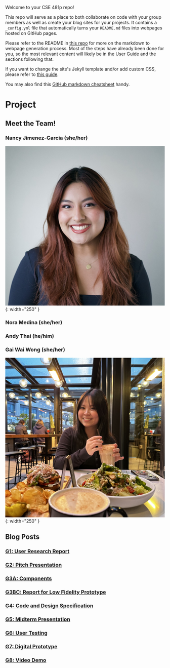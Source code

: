Welcome to your CSE 481p repo!

This repo will serve as a place to both collaborate on code with your group members as well as create your blog sites for your projects. It contains a `_config.yml` file that automatically turns your `README.md` files into webpages hosted on GitHub pages.

Please refer to the README in [this repo](https://github.com/nicolas-van/easy-markdown-to-github-pages) for more on the markdown to webpage generation process. Most of the steps have already been done for you, so the most relevant content will likely be in the User Guide and the sections following that.

If you want to change the site's Jekyll template and/or add custom CSS, please refer to [this guide](https://docs.github.com/en/pages/setting-up-a-github-pages-site-with-jekyll/adding-a-theme-to-your-github-pages-site-using-jekyll).

You may also find this [GitHub markdown cheatsheet](https://www.markdownguide.org/cheat-sheet) handy.


# Project

## Meet the Team!
### Nancy Jimenez-Garcia (she/her)
![Headshot of Nancy Jimenez-Garcia](nancy.jpg){: width="250" }
### Nora Medina (she/her)

### Andy Thai (he/him)

### Gai Wai Wong (she/her)
![Headshot of Gai Wai Wong](gaiwai.jpeg){: width="250" }

## Blog Posts
### [G1: User Research Report](./posts/G1.md)
### [G2: Pitch Presentation](./posts/G2.md)
### [G3A: Components](./posts/G3AC.md)
### [G3BC: Report for Low Fidelity Prototype](./posts/G3C.md)
### [G4: Code and Design Specification](./posts/G4.md)
### [G5: Midterm Presentation](./posts/G5.md)
### [G6: User Testing](./posts/G6.md)
### [G7: Digital Prototype](./posts/G7.md)
### [G8: Video Demo](./posts/G8.md)